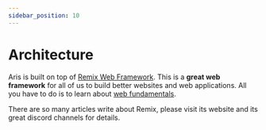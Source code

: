 ```yaml
---
sidebar_position: 10
---
```


# Architecture

Aris is built on top of [Remix Web Framework](https://remix.run/). This is a **great web framework** for all of us to build better websites and web applications. All you have to do is to learn about [web fundamentals](https://developer.mozilla.org/en-US/).

There are so many articles write about Remix, please visit its website and its great discord channels for details.